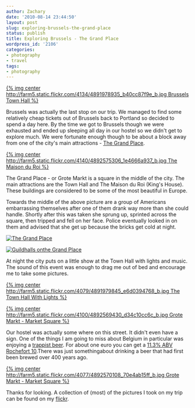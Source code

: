 ```yaml
---
author: Zachary
date: '2010-08-14 23:44:50'
layout: post
slug: exploring-brussels-the-grand-place
status: publish
title: Exploring Brussels - The Grand Place
wordpress_id: '2106'
categories:
- photography
- travel
tags:
- photography
---
```


[{% img center http://farm5.static.flickr.com/4134/4891978935_b40cc87f9e_b.jpg Brussels Town Hall %}](http://www.flickr.com/photos/zacharyz/4891978935/)


Brussels was actually the last stop on our trip. We managed to find some
relatively cheap tickets out of Brussels back to Portland so decided to spend
a day here. By the time we got to Brussels though we were exhausted and ended
up sleeping all day in our hostel so we didn't get to explore much. We were
fortunate enough though to be about a block away from one of the city's main
attractions - [The Grand Place](http://en.wikipedia.org/wiki/Grand_Place).

[{% img center http://farm5.static.flickr.com/4140/4892575306_1e4666a937_b.jpg The Maison du Roi %}](http://www.flickr.com/photos/zacharyz/4892575306/)

The Grand Place - or Grote Markt is a square in the middle of the city. The
main attractions are the Town Hall and The Maison du Roi (King's House). These
buildings are considered to be some of the most beautiful in Europe.

Towards the middle of the above picture are a group of Americans embarrassing
themselves after one of them drank way more than she could handle. Shortly
after this was taken she sprung up, sprinted across the square, then tripped
and fell on her face. Police eventually looked in on them and advised that she
get up because the bricks get cold at night.

[![The Grand Place](http://farm5.static.flickr.com/4123/4892571604_0b4f7969a5_b.jpg)](http://www.flickr.com/photos/zacharyz/4892571604/) 

[![Guildhalls onthe Grand Place](http://farm5.static.flickr.com/4115/4891974821_0d7b834bb8_b.jpg)](http://www.flickr.com/photos/zacharyz/4891974821/)

At night the city puts on a little show at the Town Hall with lights and
music. The sound of this event was enough to drag me out of bed and encourage
me to take some pictures.

[{% img center http://farm5.static.flickr.com/4079/4891979845_e6d0394768_b.jpg The Town Hall With Lights %}](http://www.flickr.com/photos/zacharyz/4891979845/) 

[{% img center http://farm5.static.flickr.com/4100/4892569430_d34c10cc6c_b.jpg Grote Markt - Market Square %}](http://www.flickr.com/photos/zacharyz/4892569430/) 

Our hostel was actually some where on this street. It didn't even have a sign. One of the
things I am going to miss about Belgium in particular was enjoying a [trappist beer](http://en.wikipedia.org/wiki/Trappist_beer).
For about one euro you can get a [11.3% ABV Rochefort 10](http://en.wikipedia.org/wiki/Rochefort_Brewery).There was just somethingabout drinking a beer that had first been brewed over 400 years ago.

[{% img center http://farm5.static.flickr.com/4077/4892570108_70e4ab15ff_b.jpg Grote Markt - Market Square %}](http://www.flickr.com/photos/zacharyz/4892570108/)

Thanks for looking. A collection of (most) of the pictures I took on my trip
can be found on my [flickr](http://www.flickr.com/photos/zacharyz/collections/72157624667801142/).
